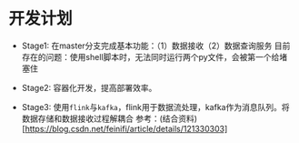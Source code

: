 # 开发计划
- Stage1: 在master分支完成基本功能：（1）数据接收（2）数据查询服务
目前存在的问题：使用shell脚本时，无法同时运行两个py文件，会被第一个给堵塞住

- Stage2: 容器化开发，提高部署效率。
- Stage3: 使用`flink`与`kafka`，flink用于数据流处理，kafka作为消息队列。将数据存储和数据接收过程解耦合
参考：(结合资料)[https://blog.csdn.net/feinifi/article/details/121330303]
